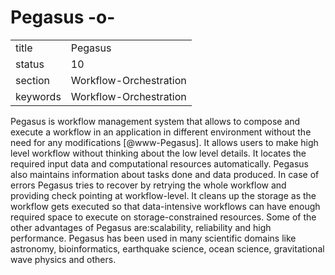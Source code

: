# Pegasus -o-


|          |                        |
| -------- | ---------------------- |
| title    | Pegasus                | 
| status   | 10                     |
| section  | Workflow-Orchestration |
| keywords | Workflow-Orchestration |



Pegasus is workflow management system that allows to compose and
execute a workflow in an application in different environment without
the need for any modifications [@www-Pegasus]. It allows users to
make high level workflow without thinking about the low level
details. It locates the required input data and computational
resources automatically.  Pegasus also maintains information about
tasks done and data produced. In case of errors Pegasus tries to
recover by retrying the whole workflow and providing check pointing at
workflow-level.  It cleans up the storage as the workflow gets
executed so that data-intensive workflows can have enough required
space to execute on storage-constrained resources. Some of the other
advantages of Pegasus are:scalability, reliability and high
performance. Pegasus has been used in many scientific domains like
astronomy, bioinformatics, earthquake science, ocean science,
gravitational wave physics and others.




